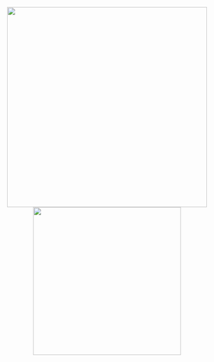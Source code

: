 

<p align="center">
  <img src = "https://github-readme-stats.vercel.app/api?username=FBLeee&rank_icon=github&show_icons=true&hide_border=true&theme=graywhite&count_private=true" width = 460>
  <img src = "https://github-readme-stats.vercel.app/api/top-langs/?username=FBLeee&layout=compact&hide_border=true&langs_count=10&theme=graywhite&include_all_commits=true&count_private=true" width = 340>
</p>

<!---
FBLeee/FBLeee is a ✨ special ✨ repository because its `README.md` (this file) appears on your GitHub profile.
You can click the Preview link to take a look at your changes.
--->
